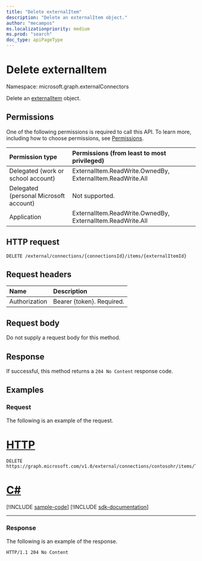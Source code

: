 ```yaml
---
title: "Delete externalItem"
description: "Delete an externalItem object."
author: "mecampos"
ms.localizationpriority: medium
ms.prod: "search"
doc_type: apiPageType
---
```


# Delete externalItem
Namespace: microsoft.graph.externalConnectors



Delete an [externalItem](../resources/externalconnectors-externalitem.md) object.

## Permissions
One of the following permissions is required to call this API. To learn more, including how to choose permissions, see [Permissions](/graph/permissions-reference).

|Permission type|Permissions (from least to most privileged)|
|:---|:---|
| Delegated (work or school account)     | ExternalItem.ReadWrite.OwnedBy, ExternalItem.ReadWrite.All |
| Delegated (personal Microsoft account) | Not supported.                               |
| Application                            | ExternalItem.ReadWrite.OwnedBy, ExternalItem.ReadWrite.All |

## HTTP request

<!-- {
  "blockType": "ignored"
}
-->
``` http
DELETE /external/connections/{connectionsId}/items/{externalItemId}
```

## Request headers
|Name|Description|
|:---|:---|
|Authorization|Bearer {token}. Required.|

## Request body
Do not supply a request body for this method.

## Response

If successful, this method returns a `204 No Content` response code.

## Examples

### Request

The following is an example of the request.

# [HTTP](#tab/http)
<!-- {
  "blockType": "request",
  "name": "delete_externalitem",
  "sampleKeys": ["contosohr", "TSP228082938"]
}
-->
``` http
DELETE https://graph.microsoft.com/v1.0/external/connections/contosohr/items/TSP228082938
```

# [C#](#tab/csharp)
[!INCLUDE [sample-code](../includes/snippets/csharp/delete-externalitem-csharp-snippets.md)]
[!INCLUDE [sdk-documentation](../includes/snippets/snippets-sdk-documentation-link.md)]

---




### Response

The following is an example of the response.

<!-- {
  "blockType": "response",
  "truncated": true
}
-->
``` http
HTTP/1.1 204 No Content
```

